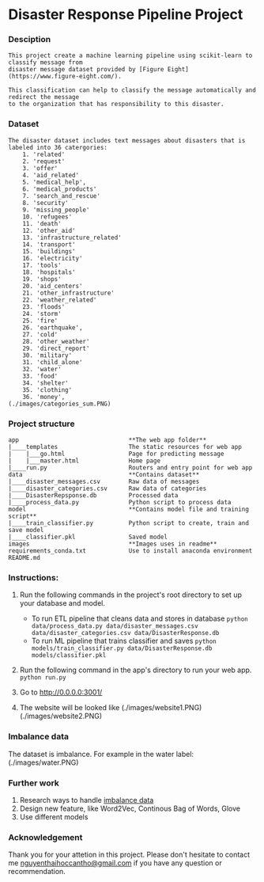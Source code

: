 # Disaster Response Pipeline Project

### Desciption
    This project create a machine learning pipeline using scikit-learn to classify message from
    disaster message dataset provided by [Figure Eight](https://www.figure-eight.com/).

    This classification can help to classify the message automatically and redirect the message
    to the organization that has responsibility to this disaster.

### Dataset
    The disaster dataset includes text messages about disasters that is labeled into 36 catergories:
        1. 'related'
        2. 'request'
        3. 'offer'
        4. 'aid_related'
        5. 'medical_help',
        6. 'medical_products'
        7. 'search_and_rescue'
        8. 'security'
        9. 'missing_people'
        10. 'refugees'
        11. 'death'
        12. 'other_aid'
        13. 'infrastructure_related'
        14. 'transport'
        15. 'buildings'
        16. 'electricity'
        17. 'tools'
        18. 'hospitals'
        19. 'shops'
        20. 'aid_centers'
        21. 'other_infrastructure'
        22. 'weather_related'
        23. 'floods'
        24. 'storm'
        25. 'fire'
        26. 'earthquake',
        27. 'cold'
        28. 'other_weather'
        29. 'direct_report'
        30. 'military'
        31. 'child_alone'
        32. 'water'
        33. 'food'
        34. 'shelter'
        35. 'clothing'
        36. 'money',
    (./images/categories_sum.PNG)
### Project structure
```
app                               **The web app folder**
|____templates                    The static resources for web app
|    |___go.html                  Page for predicting message
|    |___master.html              Home page
|____run.py                       Routers and entry point for web app
data                              **Contains dataset**
|____disaster_messages.csv        Raw data of messages
|____disaster_categories.csv      Raw data of categories
|____DisasterRepsponse.db         Processed data
|____process_data.py              Python script to process data
model                             **Contains model file and training script**
|____train_classifier.py          Python script to create, train and save model
|____classifier.pkl               Saved model
images                            **Images uses in readme**
requirements_conda.txt            Use to install anaconda environment
README.md
```

### Instructions:
1. Run the following commands in the project's root directory to set up your database and model.

    - To run ETL pipeline that cleans data and stores in database
        `python data/process_data.py data/disaster_messages.csv data/disaster_categories.csv data/DisasterResponse.db`
    - To run ML pipeline that trains classifier and saves
        `python models/train_classifier.py data/DisasterResponse.db models/classifier.pkl`

2. Run the following command in the app's directory to run your web app.
    `python run.py`

3. Go to http://0.0.0.0:3001/
4. The website will be looked like
(./images/website1.PNG)
(./images/website2.PNG)

### Imbalance data
The dataset is imbalance. For example in the water label:
(./images/water.PNG)

### Further work
1. Research ways to handle [imbalance data](https://imbalanced-learn.org/stable/)
2. Design new feature, like Word2Vec, Continous Bag of Words, Glove
3. Use different models
### Acknowledgement
Thank you for your attetion in this project. Please don't hesitate to contact me <nguyenthaihoccantho@gmail.com> if you have any question or recommendation.